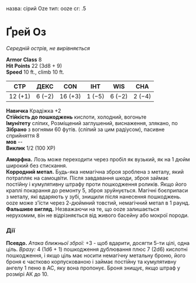 назва: сірий Oze тип: ooze cr: .5

# Ґрей Оз
_Середній острів, не вирівняється_

**Armor Class** 8    
**Hit Points** 22 (3d8 + 9)    
**Speed** 10 ft., climb 10 ft.

| СТР     | ДЕКС   | CON     | ІНТ    | WIS    | CHA    |
| ------- | ------ | ------- | ------ | ------ | ------ |
| 12 (+1) | 6 (−2) | 16 (+3) | 1 (−5) | 6 (−2) | 2 (−4) |

**Навичка** Крадіжка +2    
**Стійкість до пошкоджень** кислоти, холодний, вогоньте    
**Імунітету** сліпих, Розміщений заглушений, виснаження, злякано, по    
**Зібрано** з вогнями 60 футів. (сліпий за цим радіусом), пасивне сприйняття 8    
**мов** --    
**Виклик** 1/2 (100 ХР)

**Аморфна.** Лозь може переходити через пробіл як вузький, як на 1 дюйм широкий без стискання.    
**Корродний метал.** Будь-яка немагічна зброя зроблена з металу, який потрапляє на самоцвіти. Після завдавання шкоди, зброя займає постійну і кумулятивну штрафу проти пошкодження роликів. Якщо його краплі покарання до ремонту 5, зброя зруйнується. Магічні боєприпаси з металу, які вдаряють у зубі, знищили після нанесення пошкоджень.    
ooze може з'їсти через 2-дюймний товстий, немагічний метал в 1 раунд.    
**Фальшиве вигляд.** Незважаючи на те, що ooze залишається нерухомим, він не відрізняється від живого басейну або мокрої породи.

### Дії
**Псевдо.** _Атака ближньої зброї:_ +3 - щоб вдарити, досягти 5-ти цілі, одна ціль. _Вразу:_ 4 (1d6 + 1) пошкодження дублювання плюс 7 (2d6) кислотні пошкодження, і якщо ціль має носити немагічну метальну броню, його броня є частково корпускованою і займає постійну та кумулятивну ангелу 1 пеню в AC, яку вона пропонує. Броня знищує, якщо штраф у розмірі АК до 10.